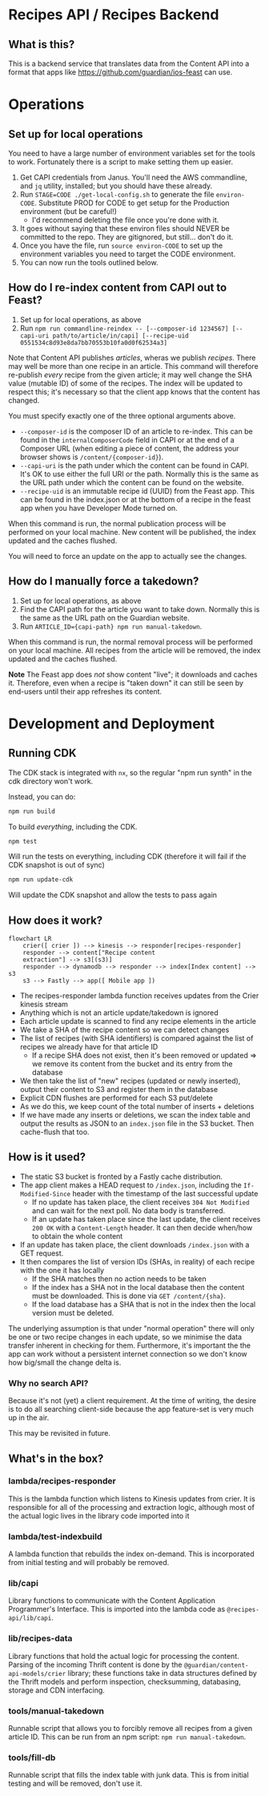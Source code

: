 # Recipes API / Recipes Backend

## What is this?

This is a backend service that translates data from the Content API into a format that apps like 
https://github.com/guardian/ios-feast can use.

# Operations

## Set up for local operations

You need to have a large number of environment variables set for the tools to work. Fortunately there is a script to make setting them up easier.
1. Get CAPI credentials from Janus.  You'll need the AWS commandline, and `jq` utility, installed; but you should have these already.
2. Run `STAGE=CODE ./get-local-config.sh` to generate the file `environ-CODE`. Substitute PROD for CODE to get setup for the Production environment (but be careful!)
   - I'd recommend deleting the file once you're done with it.
3. It goes without saying that these environ files should NEVER be committed to the repo.  They are gitignored, but still... don't do it.
4. Once you have the file, run `source environ-CODE` to set up the environment variables you need to target the CODE environment.
5. You can now run the tools outlined below.

## How do I re-index content from CAPI out to Feast?

1. Set up for local operations, as above
2. Run `npm run commandline-reindex -- [--composer-id 1234567] [--capi-uri path/to/article/in/capi] [--recipe-uid 0551534c8d93e8da7bb70553b10fa0d0f62534a3]`

Note that Content API publishes _articles_, wheras we publish _recipes_. There may well be more than one recipe in an article.  This command will therefore
re-publish _every_ recipe from the given article; it may well change the SHA value (mutable ID) of some of the recipes.  The index will be updated to respect this;
it's necessary so that the client app knows that the content has changed.

You must specify exactly one of the three optional arguments above.
- `--composer-id` is the composer ID of an article to re-index. This can be found in the `internalComposerCode` field in CAPI or at the end of a Composer URL (when
editing a piece of content, the address your browser shows is `/content/{composer-id}`).
- `--capi-uri` is the path under which the content can be found in CAPI.  It's OK to use either the full URI or the path.  Normally this is the same as the URL
path under which the content can be found on the website.
- `--recipe-uid` is an immutable recipe id (UUID) from the Feast app.  This can be found in the index.json or at the bottom of a recipe in the feast app when you
have Developer Mode turned on.

When this command is run, the normal publication process will be performed on your local machine.  New content will be published, the index updated and the 
caches flushed.

You will need to force an update on the app to actually see the changes.

## How do I manually force a takedown?

1. Set up for local operations, as above
2. Find the CAPI path for the article you want to take down. Normally this is the same as the URL path on the Guardian website.
3. Run `ARTICLE_ID={capi-path} npm run manual-takedown`.

When this command is run, the normal removal process will be performed on your local machine.  All recipes from the article will be removed, the index updated and the
caches flushed.

**Note** The Feast app does _not_ show content "live"; it downloads and caches it.  Therefore, even when a recipe is "taken down" it can still be
seen by end-users until their app refreshes its content.

# Development and Deployment

## Running CDK

The CDK stack is integrated with `nx`, so the regular "npm run synth" in the cdk directory won't work.

Instead, you can do:

```bash
npm run build
```

To build _everything_, including the CDK.

```bash
npm test
```

Will run the tests on everything, including CDK (therefore it will fail if the CDK snapshot is out of sync)

```bash
npm run update-cdk
```

Will update the CDK snapshot and allow the tests to pass again

## How does it work?

```mermaid
flowchart LR
    crier([ crier ]) --> kinesis --> responder[recipes-responder]
    responder --> content["Recipe content
    extraction"] --> s3[(s3)]
    responder --> dynamodb --> responder --> index[Index content] --> s3
    s3 --> Fastly --> app([ Mobile app ])
```
- The recipes-responder lambda function receives updates from the Crier kinesis stream
- Anything which is not an article update/takedown is ignored
- Each article update is scanned to find any recipe elements in the article
- We take a SHA of the recipe content so we can detect changes
- The list of recipes (with SHA identifiers) is compared against the list of recipes we already have for that article ID
  - If a recipe SHA does not exist, then it's been removed or updated => we remove its content from the bucket and its entry from the database
- We then take the list of "new" recipes (updated or newly inserted), output their content to S3 and register them in the database
- Explicit CDN flushes are performed for each S3 put/delete
- As we do this, we keep count of the total number of inserts + deletions
- If we have made any inserts or deletions, we scan the index table and output the results as JSON to an `index.json` file in the S3 bucket. Then cache-flush that too.

## How is it used?

- The static S3 bucket is fronted by a Fastly cache distribution.
- The app client makes a HEAD request to `/index.json`, including the `If-Modified-Since` header with the timestamp of the last successful update
  - If no update has taken place, the client receives `304 Not Modified` and can wait for the next poll. No data body is transferred.
  - If an update has taken place since the last update, the client receives `200 OK` with a `Content-Length` header.  It can then decide when/how to obtain the whole content
- If an update has taken place, the client downloads `/index.json` with a GET request.
- It then compares the list of version IDs (SHAs, in reality) of each recipe with the one it has locally
  - If the SHA matches then no action needs to be taken
  - If the index has a SHA not in the local database then the content must be downloaded. This is done via `GET /content/{sha}`.
  - If the load database has a SHA that is not in the index then the local version must be deleted.

The underlying assumption is that under "normal operation" there will only be one or two recipe changes in each update, so we minimise the data transfer
inherent in checking for them.  Furthermore, it's important the the app can work without a persistent internet connection so we don't know how big/small the change delta is.

### Why no search API?

Because it's not (yet) a client requirement.  At the time of writing, the desire is to do all searching client-side because the app feature-set is very much up in the air.

This may be revisited in future.

## What's in the box?

### lambda/recipes-responder

This is the lambda function which listens to Kinesis updates from crier.  It is responsible for all of the processing and extraction logic, although
most of the actual logic lives in the library code imported into it

### lambda/test-indexbuild

A lambda function that rebuilds the index on-demand.  This is incorporated from initial testing and will probably be removed.

### lib/capi

Library functions to communicate with the Content Application Programmer's Interface.  This is imported into the lambda code as `@recipes-api/lib/capi`.

### lib/recipes-data

Library functions that hold the actual logic for processing the content.  Parsing of the incoming Thrift content is done by the `@guardian/content-api-models/crier`
library; these functions take in data structures defined by the Thrift models and perform inspection, checksumming, databasing, storage and CDN interfacing.

### tools/manual-takedown

Runnable script that allows you to forcibly remove all recipes from a given article ID.  This can be run from an npm script: `npm run manual-takedown`.

### tools/fill-db

Runnable script that fills the index table with junk data.  This is from initial testing and will be removed, don't use it.
